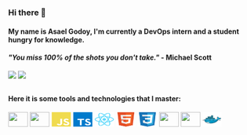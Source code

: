 ### Hi there 👋
<h4>My name is Asael Godoy, I'm currently a DevOps intern and a student hungry for knowledge.<h4>
<h4><i>"You miss 100% of the shots you don't take."</i> - Michael Scott</h4>



  <img height="180em" src="https://github-readme-stats.vercel.app/api?username=asaelgodoy&show_icons=true&theme=dracula&include_all_commits=true&count_private=true"/>
  <img height="180em" src="https://github-readme-stats.vercel.app/api/top-langs/?username=asaelgodoy&layout=compact&langs_count=7&theme=dracula"/>

  
##
<div style="display: inline_block">
  <h4>Here it is some tools and technologies that I master:</h4>
  <img align="center" target="_blank" height="30" width="40" src="https://icongr.am/devicon/dot-net-original-wordmark.svg?size=128&color=currentColor">
  <img align="center" target="_blank" height="30" width="40" src="https://icongr.am/devicon/csharp-original.svg?size=128&color=currentColor">
  <img align="center" target="_blank" height="30" width="40" src="https://raw.githubusercontent.com/devicons/devicon/master/icons/javascript/javascript-plain.svg">
  <img align="center" target="_blank" height="30" width="40" src="https://raw.githubusercontent.com/devicons/devicon/master/icons/typescript/typescript-plain.svg">
  <img align="center" target="_blank" height="30" width="40" src="https://raw.githubusercontent.com/devicons/devicon/master/icons/react/react-original.svg">
  <img align="center" target="_blank" height="30" width="40" src="https://raw.githubusercontent.com/devicons/devicon/master/icons/html5/html5-original.svg">
  <img align="center" target="_blank" height="30" width="40" src="https://raw.githubusercontent.com/devicons/devicon/master/icons/css3/css3-original.svg">
  <img align="center" target="_blank" height="30" width="40" src="https://icongr.am/devicon/jquery-original.svg?size=128&color=currentColor">
  <img align="center" target="_blank" height="30" width="40" src="https://icongr.am/devicon/git-original.svg?size=128&color=currentColor">
  <img align="center" target="_blank" height="30" width="40" src="https://raw.githubusercontent.com/devicons/devicon/master/icons/docker/docker-original.svg">
</div>
 
